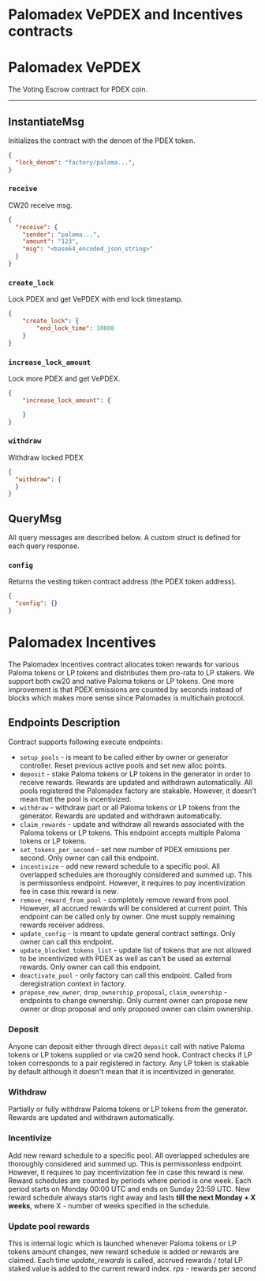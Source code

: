 # Palomadex VePDEX and Incentives contracts

# Palomadex VePDEX

The Voting Escrow contract for PDEX coin.

---

## InstantiateMsg

Initializes the contract with the denom of the PDEX token.

```json
{
  "lock_denom": "factory/paloma...",
}
```

### `receive`

CW20 receive msg.

```json
{
  "receive": {
    "sender": "paloma...",
    "amount": "123",
    "msg": "<base64_encoded_json_string>"
  }
}
```

### `create_lock`


Lock PDEX and get VePDEX with end lock timestamp.
```json
{
    "create_lock": {
        "end_lock_time": 10000
    }
}
```


### `increase_lock_amount`

Lock more PDEX and get VePDEX.
```json
{
    "increase_lock_amount": {

    }
}
```

### `withdraw`

Withdraw locked PDEX

```json
{
  "withdraw": {
  }
}
```

## QueryMsg

All query messages are described below. A custom struct is defined for each query response.

### `config`

Returns the vesting token contract address (the PDEX token address).

```json
{
  "config": {}
}
```


# Palomadex Incentives

The Palomadex Incentives contract allocates token rewards for various Paloma tokens or LP tokens and distributes them pro-rata to LP stakers.
We support both cw20 and native Paloma tokens or LP tokens.
One more improvement is that PDEX emissions are counted by seconds instead of blocks which makes more sense since Palomadex is multichain protocol.


## Endpoints Description
Contract supports following execute endpoints:
- `setup_pools` - is meant to be called either by owner or generator controller. Reset previous active pools and set new alloc points.
- `deposit` - stake Paloma tokens or LP tokens in the generator in order to receive rewards. Rewards are updated and withdrawn automatically. All pools registered the Palomadex factory are stakable. However, it doesn't mean that the pool is incentivized.
- `withdraw` - withdraw part or all Paloma tokens or LP tokens from the generator. Rewards are updated and withdrawn automatically.
- `claim_rewards` - update and withdraw all rewards associated with the Paloma tokens or LP tokens. This endpoint accepts multiple Paloma tokens or LP tokens.
- `set_tokens_per_second` - set new number of PDEX emissions per second. Only owner can call this endpoint.
- `incentivize` - add new reward schedule to a specific pool. All overlapped schedules are thoroughly considered and summed up. This is permissonless endpoint. However, it requires to pay incentivization fee in case this reward is new.
- `remove_reward_from_pool` - completely remove reward from pool. However, all accrued rewards will be considered at current point. This endpoint can be called only by owner. One must supply remaining rewards receiver address.
- `update_config` - is meant to update general contract settings. Only owner can call this endpoint.
- `update_blocked_tokens_list` - update list of tokens that are not allowed to be incentivized with PDEX as well as can't be used as external rewards. Only owner can call this endpoint.
- `deactivate_pool` - only factory can call this endpoint. Called from deregistration context in factory.
- `propose_new_owner`, `drop_ownership_proposal`, `claim_ownership` - endpoints to change ownership. Only current owner can propose new owner or drop proposal and only proposed owner can claim ownership.


### Deposit
Anyone can deposit either through direct `deposit` call with native Paloma tokens or LP tokens supplied or via cw20 send hook. 
Contract checks if LP token corresponds to a pair registered in factory. Any LP token is stakable by default although it doesn't mean that it is incentivized in generator.


### Withdraw
Partially or fully withdraw Paloma tokens or LP tokens from the generator. Rewards are updated and withdrawn automatically.


### Incentivize
Add new reward schedule to a specific pool. All overlapped schedules are thoroughly considered and summed up. 
This is permissonless endpoint. However, it requires to pay incentivization fee in case this reward is new.
Reward schedules are counted by periods where period is one week. Each period starts on Monday 00:00 UTC and ends on Sunday 23:59 UTC.
New reward schedule always starts right away and lasts **till the next Monday + X weeks**, where X - number of weeks specified in the schedule.


### Update pool rewards
This is internal logic which is launched whenever Paloma tokens or LP tokens amount changes, new reward schedule is added or rewards are claimed.
Each time _update_rewards_ is called, accrued rewards / total LP staked value is added to the current reward index.
_rps_ - rewards per second